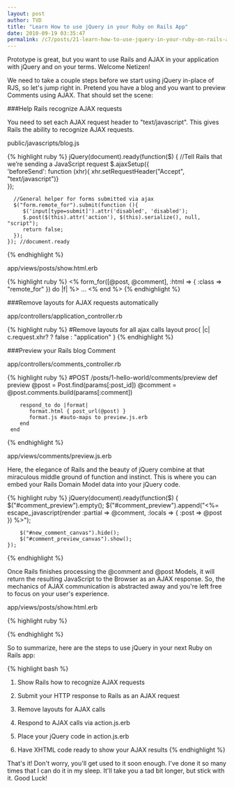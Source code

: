 ```yaml
---
layout: post
author: TVD
title: "Learn How to use jQuery in your Ruby on Rails App"
date: 2010-09-19 03:35:47
permalink: /c7/posts/21-learn-how-to-use-jquery-in-your-ruby-on-rails-app
---
```


Prototype is great, but you want to use Rails and AJAX in your application with jQuery and on your terms. Welcome Netizen! 

We need to take a couple steps before we start using jQuery in-place of RJS, so let's jump right in. Pretend you have a blog and you want to preview Comments using AJAX. That should set the scene:

###Help Rails recognize AJAX requests

You need to set each AJAX request header to "text/javascript". This gives Rails the ability to recognize AJAX requests.

public/javascripts/blog.js

{% highlight ruby %}
    jQuery(document).ready(function($) {
      //Tell Rails that we’re sending a JavaScript request
      $.ajaxSetup({  
    	 'beforeSend': function (xhr){
         xhr.setRequestHeader("Accept", "text/javascript")}  
      });

      //General helper for forms submitted via ajax
      $("form.remote_for").submit(function (){
         $('input[type=submit]').attr('disabled', 'disabled');
         $.post($(this).attr('action'), $(this).serialize(), null, "script");  
         return false;
      });
    }); //document.ready
{% endhighlight %}

app/views/posts/show.html.erb

{% highlight ruby %}
    <% form_for([@post, @comment], :html => { :class => "remote_for" }) do |f| %>
    ...
    <% end %>
{% endhighlight %}

###Remove layouts for AJAX requests automatically

app/controllers/application_controller.rb

{% highlight ruby %}
    #Remove layouts for all ajax calls
    layout proc{ |c| c.request.xhr? ? false : "application" }
{% endhighlight %}

###Preview your Rails blog Comment

app/controllers/comments_controller.rb

{% highlight ruby %}
     #POST /posts/1-hello-world/comments/preview
     def preview
        @post = Post.find(params[:post_id])
        @comment = @post.comments.build(params[:comment])
    
        respond_to do |format|
           format.html { post_url(@post) }
           format.js #auto-maps to preview.js.erb
        end
     end
{% endhighlight %}

app/views/comments/preview.js.erb

Here, the elegance of Rails and the beauty of jQuery combine at that miraculous middle ground of function and instinct. This is where you can embed your Rails Domain Model data into your jQuery code.

{% highlight ruby %}
    jQuery(document).ready(function($) {
    	$("#comment_preview").empty();
    	$("#comment_preview").append("<%= escape_javascript(render :partial => @comment, :locals => { :post => @post }) %>");
    	
    	$("#new_comment_canvas").hide();
    	$("#comment_preview_canvas").show();
    });
{% endhighlight %}

Once Rails finishes processing the @comment and @post Models, it will return the resulting JavaScript to the Browser as an AJAX response. So, the mechanics of AJAX communication is abstracted away and you're left free to focus on your user's experience.

app/views/posts/show.html.erb

{% highlight ruby %}
    <div id="comment_preview_canvas">
    	<div id="comment_preview"></div>
    </div>
{% endhighlight %}

So to summarize, here are the steps to use jQuery in your next Ruby on Rails app:

{% highlight bash %}
 1. Show Rails how to recognize AJAX requests
 
 2. Submit your HTTP response to Rails as an AJAX request
 
 3. Remove layouts for AJAX calls
 
 4. Respond to AJAX calls via action.js.erb
 
 5. Place your jQuery code in action.js.erb
 
 6. Have XHTML code ready to show your AJAX results
{% endhighlight %}

That's it! Don't worry, you'll get used to it soon enough. I've done it so many times that I can do it in my sleep. It'll take you a tad bit longer, but stick with it. Good Luck!

